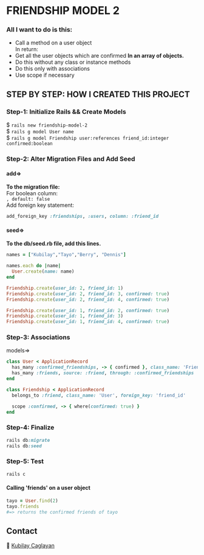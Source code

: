 # FRIENDSHIP MODEL 2

<h3>All I want to do is this:</h1>
<ul>
  <li>Call a method on a user object</li>
  In return:
  <li>Get all the user objects which are confirmed
    <strong>In an array of objects.</strong></li>
  <li>Do this without any class or instance methods</li>
  <li>Do this only with associations</li>
  <li>Use scope if necessary</li>
</ul>

## STEP BY STEP: HOW I CREATED THIS PROJECT

### Step-1: Initialize Rails && Create Models
$ `rails new friendship-model-2` <br>
$ `rails g model User name`<br>
$ `rails g model Friendship user:references friend_id:integer confirmed:boolean`<br>

### Step-2: Alter Migration Files and Add Seed

  #### add=>
  <strong> To the migration file: </strong> </br>
  For boolean column: </br>
  ```, default: false``` </br>
  Add foreign key statement:
  ```ruby
  add_foreign_key :friendships, :users, column: :friend_id
  ```

  #### seed=>
  <strong>To the db/seed.rb file, add this lines.</strong>

```ruby
names = ["Kubilay","Tayo","Berry", "Dennis"]

names.each do |name|
  User.create(name: name)
end
```
```ruby
Friendship.create(user_id: 2, friend_id: 1)
Friendship.create(user_id: 2, friend_id: 3, confirmed: true)
Friendship.create(user_id: 2, friend_id: 4, confirmed: true)
```
```ruby
Friendship.create(user_id: 1, friend_id: 2, confirmed: true)
Friendship.create(user_id: 1, friend_id: 3)
Friendship.create(user_id: 1, friend_id: 4, confirmed: true)
```


### Step-3: Associations

models=>
```ruby
class User < ApplicationRecord
  has_many :confirmed_friendships, -> { confirmed }, class_name: 'Friendship'
  has_many :friends, source: :friend, through: :confirmed_friendships
end
```
```ruby
class Friendship < ApplicationRecord
  belongs_to :friend, class_name: 'User', foreign_key: 'friend_id'

  scope :confirmed, -> { where(confirmed: true) }
end
```

### Step-4: Finalize

```ruby
rails db:migrate
rails db:seed
```

### Step-5: Test
```ruby
rails c
```
#### Calling 'friends' on a user object
```ruby
tayo = User.find(2)
tayo.friends
#=> returns the confirmed friends of tayo
```

## Contact

👤 [Kubilay Caglayan](kubilaycaglayan.com)
